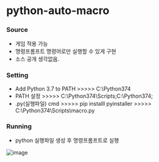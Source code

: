 # python-auto-macro


### Source
- 게임 적용 가능
- 명령프롬프트 명령어로만 실행할 수 있게 구현
- 소스 공개 생각없음.


### Setting
- Add Python 3.7 to PATH  >>>>> C:\Python374
- PATH 설정 >>>>> C:\Python374\Scripts\;C:\Python374\;
- .py(실행파일) cmd >>>>> pip installl pyinstaller >>>>> C:\Python374\Scripts\macro.py



### Running
- python 실행파일 생성 후 명령프롬프트로 실행

![image](https://user-images.githubusercontent.com/58936727/118778090-b7b31600-b8c4-11eb-9c8b-509460e1c061.png)


